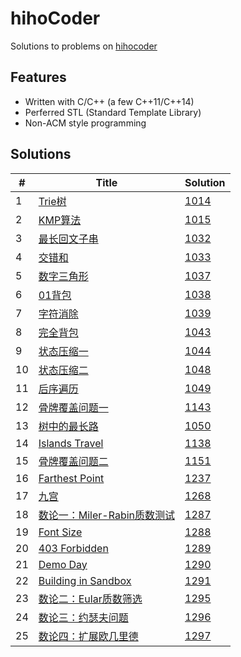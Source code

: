 # hihoCoder

Solutions to problems on [hihocoder](http://hihocoder.com/hiho)

## Features
* Written with C/C++ (a few C++11/C++14)
* Perferred STL (Standard Template Library)
* Non-ACM style programming

## Solutions
| # | Title | Solution |
|---|-------|----------|
|1|[Trie树](http://hihocoder.com/problemset/problem/1014)|[1014](1014)| 
|2|[KMP算法](http://hihocoder.com/problemset/problem/1015)|[1015](1015)| 
|3|[最长回文子串](http://hihocoder.com/problemset/problem/1032)|[1032](1032)| 
|4|[交错和](http://hihocoder.com/problemset/problem/1033)|[1033](1033)| 
|5|[数字三角形](http://hihocoder.com/problemset/problem/1037)|[1037](1037)| 
|6|[01背包](http://hihocoder.com/problemset/problem/1038)|[1038](1038)| 
|7|[字符消除](http://hihocoder.com/problemset/problem/1039)|[1039](1039)| 
|8|[完全背包](http://hihocoder.com/problemset/problem/1043)|[1043](1043)| 
|9|[状态压缩一](http://hihocoder.com/problemset/problem/1044)|[1044](1044)| 
|10|[状态压缩二](http://hihocoder.com/problemset/problem/1048)|[1048](1048)| 
|11|[后序遍历](http://hihocoder.com/problemset/problem/1049)|[1049](1049)| 
|12|[骨牌覆盖问题一](http://hihocoder.com/problemset/problem/1143)|[1143](1143)| 
|13|[树中的最长路](http://hihocoder.com/problemset/problem/1050)|[1050](1050)| 
|14|[Islands Travel](http://hihocoder.com/problemset/problem/1138)|[1138](1138)| 
|15|[骨牌覆盖问题二](http://hihocoder.com/problemset/problem/1151)|[1151](1151)| 
|16|[Farthest Point](http://hihocoder.com/problemset/problem/1237)|[1237](1237)| 
|17|[九宫](http://hihocoder.com/problemset/problem/1268)|[1268](1268)| 
|18|[数论一：Miler-Rabin质数测试](http://hihocoder.com/problemset/problem/1287)|[1287](1287)| 
|19|[Font Size](http://hihocoder.com/problemset/problem/1288) |[1288](1288)| 
|20|[403 Forbidden](http://hihocoder.com/problemset/problem/1289) |[1289](1289)| 
|21|[Demo Day](http://hihocoder.com/problemset/problem/1290) |[1290](1290)| 
|22|[Building in Sandbox](http://hihocoder.com/problemset/problem/1291) |[1291](1291)| 
|23|[数论二：Eular质数筛选](http://hihocoder.com/problemset/problem/1295) |[1295](1295)| 
|24|[数论三：约瑟夫问题](http://hihocoder.com/problemset/problem/1296) |[1296](1296)| 
|25|[数论四：扩展欧几里德](http://hihocoder.com/problemset/problem/1297) |[1297](1297)| 
